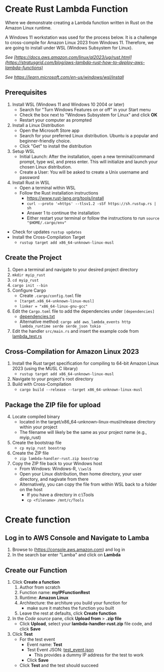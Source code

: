 # Create Rust Lambda Function
Where we demonstrate creating a Lambda function written in Rust on the Amazon Linux runtime.

A Windows 11 workstation was used for the process below. It is a challenge to cross-compile for Amazon Linux 2023 from Windows 11. Therefore, we are going to install under WSL (Windows Subsystem for Linux).

*See [https://docs.aws.amazon.com/linux/al2023/ug/rust.html](https://stratusgrid.com/blog/aws-lambda-rust-how-to-deploy-aws-lambda-functions)*

*See https://learn.microsoft.com/en-us/windows/wsl/install*

## Prerequisites
1. Install WSL (Windows 11 and Windows 10 2004 or later)
    - Search for "Turn Windows Features on or off" in your Start menu
    - Check the box next to "Windows Subsystem for Linux" and click **OK**
    - Restart your computer as prompted
2. Install a Linux Distribution
    - Open the Microsoft Store app
    - Search for your preferred Linux distribution. Ubuntu is a popular and beginner-friendly choice.
    - Click "Get" to install the distribution
3. Setup WSL
    - Initial Launch: After the installation, open a new terminal/command prompt, type wsl, and press enter. This will initialize and launch your chosen Linux distribution.
    - Create a User: You will be asked to create a Unix username and password
4. Install Rust in WSL
    - Open a terminal within WSL
    - Follow the Rust installation instructions
      - https://www.rust-lang.org/tools/install
      - `curl --proto '=https' --tlsv1.2 -sSf https://sh.rustup.rs | sh`
      - Answer 1 to continue the installation
      - Either restart your terminal or follow the instructions to run `source "$HOME/.cargo/env"`
  - Check for updates `rustup updates`
  - Install the Cross-Compilation Target
    - `rustup target add x86_64-unknown-linux-musl`

## Create the Project
1. Open a terminal and navigate to your desired project directory
2. `mkdir myip_rust`
3. `cd myip_rust`
4. `cargo init --bin`
5.  Configure Cargo
    - Create `.cargo/config.toml` file
    - `[target.x86_64-unknown-linux-musl]`
    - `linker = "x86_64-linux-gnu-gcc"`
6. Edit the `Cargo.toml` file to add the dependencies under `[dependencies]`
    - [dependencies.txt](dependencies.txt)
    - Alternative method: `cargo add aws_lambda_events http lambda_runtime serde serde_json tokio`
7.  Edit the handler `src/main.rs` and insert the example code from [lambda_test.rs](lambda_test.rs)
 
## Cross-Compilation for Amazon Linux 2023
1. Install the Rust target specification for compiling to 64-bit Amazon Linux 2023 (using the MUSL C library)
    - `rustup target add x86_64-unknown-linux-musl`
2. Navigate to your project's root directory
3. Build with Cross-Compilation
    - `cargo build --release --target x86_64-unknown-linux-musl`

## Package the ZIP file for upload
4. Locate compiled binary
    - located in the target/x86_64-unknown-linux-musl/release directory within your project
    - The filename will likely be the same as your project name (e.g., myip_rust)
5. Create the bootstrap file
    - `cp myip_rust boostrap`
6. Create the ZIP file
    - `zip lambda-handler-rust.zip boostrap`
5. Copy the ZIP file back to your Windows host
    - From Windows: Windows-R, `\\wsl$`
    - Open your Linux distribution, then home directory, your user directory, and nagivate from there
    - Alternatively, you can copy the file from within WSL back to a folder on the host
      - If you have a directory in c:\Tools
      - `cp <filename> /mnt/c/Tools`

# Create function
## Log in to AWS Console and Navigate to Lamba
1. Browse to (https://console.aws.amazon.com) and log in
2. In the search bar enter "Lamba" and click on **Lambda**
## Create our Function
1. Click **Create a function**
    1. Author from scratch
    2. Function name: **myIPFunctionRest**
    3. Runtime: **Amazon Linux**
    4. Architecture: the architure you build your function for
        - make sure it matches the function you built
    5. Leave the rest at defaults, click **Create function**
2. In the *Code source* pane, click **Upload from** > **.zip file**
    - Click **Upload**, select your **lambda-handler-rust.zip** file code, and click **Save**
3. Click **Test**
    - For the test event
      - Event name: **Test**
      - Test Event JSON: [test_event.json](test_event.json)
        - This provides a dummy IP address for the test to work
      - Click **Save**
    - Click **Test** and the test should succeed
